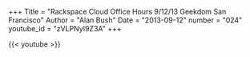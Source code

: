 +++
Title = "Rackspace Cloud Office Hours  9/12/13  Geekdom San Francisco"
Author = "Alan Bush"
Date = "2013-09-12"
number = "024"
youtube_id = "zVLPNyI9Z3A"
+++

{{< youtube >}}
